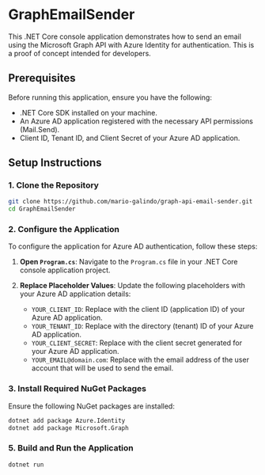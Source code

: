 # GraphEmailSender

This .NET Core console application demonstrates how to send an email using the Microsoft Graph API with Azure Identity for authentication. This is a proof of concept intended for developers.

## Prerequisites

Before running this application, ensure you have the following:

- .NET Core SDK installed on your machine.
- An Azure AD application registered with the necessary API permissions (Mail.Send).
- Client ID, Tenant ID, and Client Secret of your Azure AD application.

## Setup Instructions

### 1. Clone the Repository

```sh
git clone https://github.com/mario-galindo/graph-api-email-sender.git
cd GraphEmailSender
```
### 2. Configure the Application

To configure the application for Azure AD authentication, follow these steps:

1. **Open `Program.cs`**: Navigate to the `Program.cs` file in your .NET Core console application project.

2. **Replace Placeholder Values**: Update the following placeholders with your Azure AD application details:
   - `YOUR_CLIENT_ID`: Replace with the client ID (application ID) of your Azure AD application.
   - `YOUR_TENANT_ID`: Replace with the directory (tenant) ID of your Azure AD application.
   - `YOUR_CLIENT_SECRET`: Replace with the client secret generated for your Azure AD application.
   - `YOUR_EMAIL@domain.com`: Replace with the email address of the user account that will be used to send the email.

### 3. Install Required NuGet Packages

Ensure the following NuGet packages are installed:

   ```sh
   dotnet add package Azure.Identity
   dotnet add package Microsoft.Graph
```

### 5. Build and Run the Application
```sh
dotnet run
```
